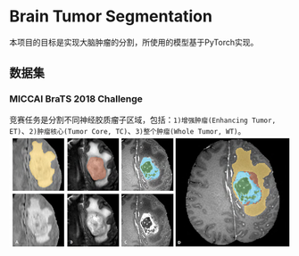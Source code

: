 # Brain Tumor Segmentation
本项目的目标是实现大脑肿瘤的分割，所使用的模型基于PyTorch实现。

## 数据集
### MICCAI BraTS 2018 Challenge
竞赛任务是分割不同神经胶质瘤子区域，包括：`1)增强肿瘤(Enhancing Tumor, ET)`、`2)肿瘤核心(Tumor Core, TC)`、`3)整个肿瘤(Whole Tumor, WT)`。
![](https://github.com/Zhao-BJ/Brain_Tumor_Segmentation/blob/main/pictures/Glioma%20sub-regions.png "Glioma sub-regions")